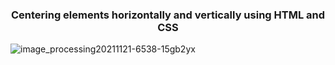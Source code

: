 <h3 align="center">Centering elements horizontally and vertically using HTML and CSS</h3>

![image_processing20211121-6538-15gb2yx](https://github.com/JamilaHajAhmad/centering-elements/assets/124258273/16879930-64eb-4e65-a992-3fdc87a41c3d)
